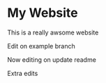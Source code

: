 # My Website

This is a really awsome website

Edit on example branch

Now editing on update readme

Extra edits 
